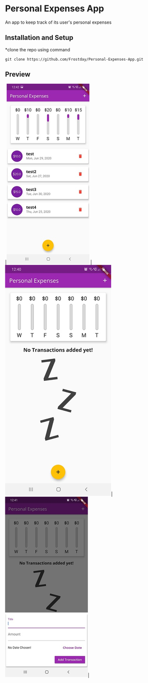# Personal Expenses App

An app to keep track of its user's personal expenses

## Installation and Setup

*clone the repo using command
```
git clone https://github.com/Frostday/Personal-Expenses-App.git
```

## Preview

|![](assets/images/1.jpeg)  |![](assets/images/3.jpeg)|![](assets/images/2.jpeg)|
